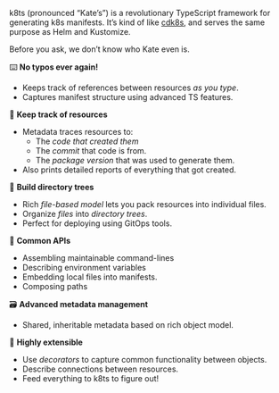 k8ts (pronounced “Kate’s”) is a revolutionary TypeScript framework for generating k8s manifests. It’s kind of like [cdk8s](https://cdk8s.io/), and serves the same purpose as Helm and Kustomize.

Before you ask, we don’t know who Kate even is.

⌨️ **No typos ever again!**

- Keeps track of references between resources _as you type_.
- Captures manifest structure using advanced TS features.

🔗 **Keep track of resources**

- Metadata traces resources to:
    - The _code that created them_
    - The _commit_ that code is from.
    - The _package version_ that was used to generate them.
- Also prints detailed reports of everything that got created.

📂 **Build directory trees**

- Rich _file-based model_ lets you pack resources into individual files.
- Organize _files_ into _directory trees_.
- Perfect for deploying using GitOps tools.

🧰 **Common APIs**

- Assembling maintainable command-lines
- Describing environment variables
- Embedding local files into manifests.
- Composing paths

🗃️ **Advanced metadata management**

- Shared, inheritable metadata based on rich object model.

🧩 **Highly extensible**

- Use _decorators_ to capture common functionality between objects.
- Describe connections between resources.
- Feed everything to k8ts to figure out!
